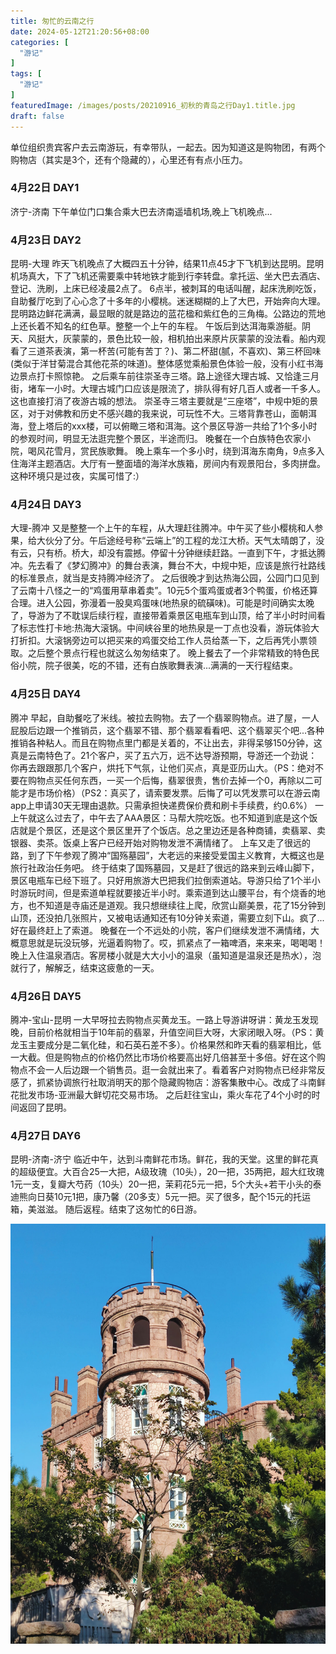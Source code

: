 ```yaml
---
title: 匆忙的云南之行
date: 2024-05-12T21:20:56+08:00
categories: [
  "游记"
]
tags: [
  "游记"
]
featuredImage: /images/posts/20210916_初秋的青岛之行Day1.title.jpg
draft: false
---
```


单位组织贵宾客户去云南游玩，有幸带队，一起去。因为知道这是购物团，有两个购物店（其实是3个，还有个隐藏的），心里还有有点小压力。
### 4月22日 DAY1
济宁-济南
下午单位门口集合乘大巴去济南遥墙机场,晚上飞机晚点...

### 4月23日 DAY2
昆明-大理
昨天飞机晚点了大概四五十分钟，结果11点45才下飞机到达昆明。昆明机场真大，下了飞机还需要乘中转地铁才能到行李转盘。拿托运、坐大巴去酒店、登记、洗刷，上床已经凌晨2点了。
6点半，被刺耳的电话叫醒，起床洗刷吃饭，自助餐厅吃到了心心念了十多年的小樱桃。迷迷糊糊的上了大巴，开始奔向大理。
昆明路边鲜花满满，最显眼的就是路边的蓝花楹和紫红色的三角梅。公路边的荒地上还长着不知名的红色草。整整一个上午的车程。
午饭后到达洱海乘游艇。阴天、风挺大，灰蒙蒙的，景色比较一般，相机拍出来原片灰蒙蒙的没法看。船内观看了三道茶表演，第一杯苦(可能有苦丁？)、第二杯甜(腻，不喜欢)、第三杯回味(类似于洋甘菊混合其他花茶的味道)。整体感觉乘船景色体验一般，没有小红书海边景点打卡照惊艳。
之后乘车前往崇圣寺三塔。路上途径大理古城、又恰逢三月街，堵车一小时。大理古城门口应该是限流了，排队得有好几百人或者一千多人。这也直接打消了夜游古城的想法。
崇圣寺三塔主要就是“三座塔”，中规中矩的景区，对于对佛教和历史不感兴趣的我来说，可玩性不大。三塔背靠苍山，面朝洱海，登上塔后的xxx楼，可以俯瞰三塔和洱海。这个景区导游一共给了1个多小时的参观时间，明显无法逛完整个景区，半途而归。
晚餐在一个白族特色农家小院，喝风花雪月，赏民族歌舞。
晚上乘车一个多小时，绕到洱海东南角，9点多入住海洋主题酒店。大厅有一整面墙的海洋水族箱，房间内有观景阳台，多肉拼盘。这种环境只是过夜，实属可惜了:）

### 4月24日 DAY3
大理-腾冲
又是整整一个上午的车程，从大理赶往腾冲。中午买了些小樱桃和人参果，给大伙分了分。午后途经号称“云端上”的工程的龙江大桥。天气太晴朗了，没有云，只有桥。桥大，却没有震撼。停留十分钟继续赶路。一直到下午，才抵达腾冲。先去看了《梦幻腾冲》的舞台表演，舞台不大，中规中矩，应该是旅行社路线的标准景点，就当是支持腾冲经济了。
之后很晚才到达热海公园，公园门口见到了云南十八怪之一的“鸡蛋用草串着卖”。10元5个蛋鸡蛋或者3个鸭蛋，价格还算合理。进入公园，弥漫着一股臭鸡蛋味(地热泉的硫磺味)。可能是时间确实太晚了，导游为了不耽误后续行程，直接带着乘景区电瓶车到山顶，给了半小时时间看了标志性打卡地:热海大滚锅。中间峡谷里的地热泉是一丁点也没看，游玩体验大打折扣。大滚锅旁边可以把买来的鸡蛋交给工作人员给蒸一下，之后再凭小票领取。之后整个景点行程也就这么匆匆结束了。
晚上餐去了一个非常精致的特色民俗小院，院子很美，吃的不错，还有白族歌舞表演...满满的一天行程结束。

### 4月25日 DAY4
腾冲
早起，自助餐吃了米线。被拉去购物。去了一个翡翠购物点。进了屋，一人屁股后边跟一个推销员，这个翡翠不错、那个翡翠看看吧、这个翡翠买个吧...各种推销各种粘人。而且在购物点里门都是关着的，不让出去，非得呆够150分钟，这真是云南特色了。21个客户，买了五六万，远不达导游预期，导游还一个劲说：你再去跟跟那几个客户，烘托下气氛，让他们买点，真是亚历山大。（PS：绝对不要在购物点买任何东西，一买一个后悔，翡翠很贵，售价去掉一个0，再除以二可能才是市场价格）（PS2：真买了，请索要发票。后悔了可以凭发票可以在游云南app上申请30天无理由退款。只需承担快递费保价费和刷卡手续费，约0.6%）
一上午就这么过去了，中午去了AAA景区：马帮大院吃饭。也不知道到底是这个饭店就是个景区，还是这个景区里开了个饭店。总之里边还是各种商铺，卖翡翠、卖银器、卖茶。饭桌上客户已经开始对购物发泄不满情绪了。
上车又走了很远的路，到了下午参观了腾冲“国殇墓园”，大老远的来接受爱国主义教育，大概这也是旅行社政治任务吧。
终于结束了国殇墓园，又是赶了很远的路来到云峰山脚下，景区电瓶车已经下班了。只好用旅游大巴把我们拉倒索道站。导游只给了1个半小时游玩时间，但是索道单程就要接近半小时。乘索道到达山腰平台，有个烧香的地方，也不知道是寺庙还是道观。我只想继续往上爬，欣赏山巅美景，花了15分钟到山顶，还没拍几张照片，又被电话通知还有10分钟关索道，需要立刻下山。疯了...好在最终赶上了索道。
晚餐在一个不远处的小院，客户们继续发泄不满情绪，大概意思就是玩没玩够，光逼着购物了。哎，抓紧点了一箱啤酒，来来来，喝喝喝！
晚上入住温泉酒店。客房楼小就是大大小小的温泉（虽知道是温泉还是热水），泡就行了，解解乏，结束这疲惫的一天。

### 4月26日 DAY5
腾冲-宝山-昆明
一大早呀拉去购物点买黄龙玉。一路上导游讲呀讲：黄龙玉发现晚，目前价格就相当于10年前的翡翠，升值空间巨大呀，大家闭眼入呀。（PS：黄龙玉主要成分是二氧化硅，和石英石差不多）。价格果然和昨天看的翡翠相比，低一大截。但是购物点的价格仍然比市场价格要高出好几倍甚至十多倍。好在这个购物点不会一人后边跟一个销售员。逛一会就出来了。看着客户对购物点已经非常反感了，抓紧协调旅行社取消明天的那个隐藏购物店：游客集散中心。改成了斗南鲜花批发市场-亚洲最大鲜切花交易市场。
之后赶往宝山，乘火车花了4个小时的时间返回了昆明。

### 4月27日 DAY6
昆明-济南-济宁
临近中午，达到斗南鲜花市场。鲜花，我的天堂。这里的鲜花真的超级便宜。大百合25一大把，A级玫瑰（10头），20一把，35两把，超大红玫瑰1元一支，复瓣大芍药（10头）20一把，茉莉花5元一把，5个大头+若干小头的泰迪熊向日葵10元1把，康乃馨（20多支）5元一把。买了很多，配个15元的托运箱，美滋滋。
随后返程。结束了这匆忙的6日游。

![青岛花石楼](/images/posts/20210916_初秋的青岛之行Day1.花石楼.jpg)

